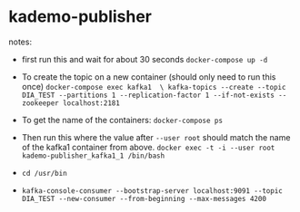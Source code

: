 # kademo-publisher

notes:
- first run this and wait for about 30 seconds
`docker-compose up -d`

- To create the topic on a new container (should only need to run this once) `docker-compose exec kafka1  \
kafka-topics --create --topic DIA_TEST --partitions 1 --replication-factor 1 --if-not-exists --zookeeper localhost:2181
`

- To get the name of the containers: `docker-compose ps`

- Then run this where the value after `--user root` should match the name of the kafka1 container from above. `docker exec -t -i --user root kademo-publisher_kafka1_1 /bin/bash`

- `cd /usr/bin`

- `kafka-console-consumer --bootstrap-server localhost:9091 --topic DIA_TEST --new-consumer --from-beginning --max-messages 4200`
